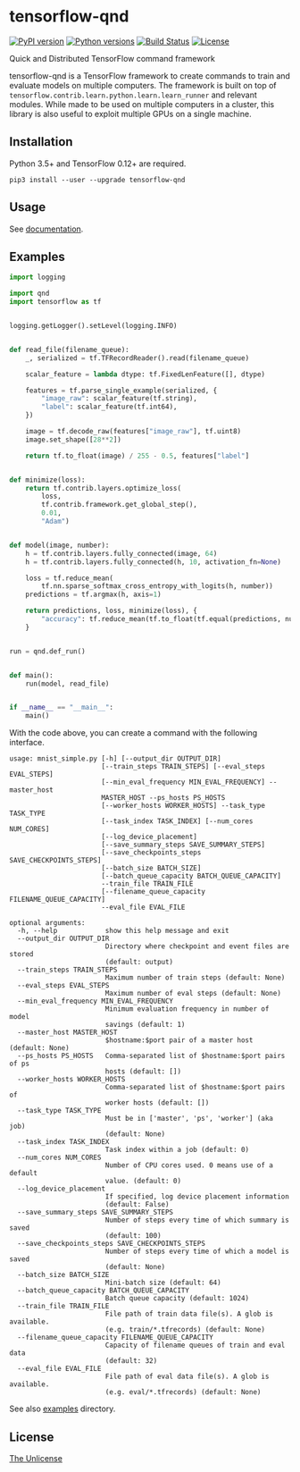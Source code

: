 # tensorflow-qnd

[![PyPI version](https://badge.fury.io/py/tensorflow-qnd.svg)](https://badge.fury.io/py/tensorflow-qnd)
[![Python versions](https://img.shields.io/pypi/pyversions/tensorflow-qnd.svg)]()
[![Build Status](https://travis-ci.org/raviqqe/tensorflow-qnd.svg?branch=master)](https://travis-ci.org/raviqqe/tensorflow-qnd)
[![License](https://img.shields.io/badge/license-unlicense-lightgray.svg)](https://unlicense.org)

Quick and Distributed TensorFlow command framework

tensorflow-qnd is a TensorFlow framework to create commands to train and
evaluate models on multiple computers.
The framework is built on top of
`tensorflow.contrib.learn.python.learn.learn_runner` and relevant modules.
While made to be used on multiple computers in a cluster, this library is also
useful to exploit multiple GPUs on a single machine.


## Installation

Python 3.5+ and TensorFlow 0.12+ are required.

```
pip3 install --user --upgrade tensorflow-qnd
```


## Usage

See [documentation](https://raviqqe.github.io/tensorflow-qnd/qnd).


## Examples

```python
import logging

import qnd
import tensorflow as tf


logging.getLogger().setLevel(logging.INFO)


def read_file(filename_queue):
    _, serialized = tf.TFRecordReader().read(filename_queue)

    scalar_feature = lambda dtype: tf.FixedLenFeature([], dtype)

    features = tf.parse_single_example(serialized, {
        "image_raw": scalar_feature(tf.string),
        "label": scalar_feature(tf.int64),
    })

    image = tf.decode_raw(features["image_raw"], tf.uint8)
    image.set_shape([28**2])

    return tf.to_float(image) / 255 - 0.5, features["label"]


def minimize(loss):
    return tf.contrib.layers.optimize_loss(
        loss,
        tf.contrib.framework.get_global_step(),
        0.01,
        "Adam")


def model(image, number):
    h = tf.contrib.layers.fully_connected(image, 64)
    h = tf.contrib.layers.fully_connected(h, 10, activation_fn=None)

    loss = tf.reduce_mean(
        tf.nn.sparse_softmax_cross_entropy_with_logits(h, number))
    predictions = tf.argmax(h, axis=1)

    return predictions, loss, minimize(loss), {
        "accuracy": tf.reduce_mean(tf.to_float(tf.equal(predictions, number)))
    }


run = qnd.def_run()


def main():
    run(model, read_file)


if __name__ == "__main__":
    main()
```

With the code above, you can create a command with the following interface.

```
usage: mnist_simple.py [-h] [--output_dir OUTPUT_DIR]
                       [--train_steps TRAIN_STEPS] [--eval_steps EVAL_STEPS]
                       [--min_eval_frequency MIN_EVAL_FREQUENCY] --master_host
                       MASTER_HOST --ps_hosts PS_HOSTS
                       [--worker_hosts WORKER_HOSTS] --task_type TASK_TYPE
                       [--task_index TASK_INDEX] [--num_cores NUM_CORES]
                       [--log_device_placement]
                       [--save_summary_steps SAVE_SUMMARY_STEPS]
                       [--save_checkpoints_steps SAVE_CHECKPOINTS_STEPS]
                       [--batch_size BATCH_SIZE]
                       [--batch_queue_capacity BATCH_QUEUE_CAPACITY]
                       --train_file TRAIN_FILE
                       [--filename_queue_capacity FILENAME_QUEUE_CAPACITY]
                       --eval_file EVAL_FILE

optional arguments:
  -h, --help            show this help message and exit
  --output_dir OUTPUT_DIR
                        Directory where checkpoint and event files are stored
                        (default: output)
  --train_steps TRAIN_STEPS
                        Maximum number of train steps (default: None)
  --eval_steps EVAL_STEPS
                        Maximum number of eval steps (default: None)
  --min_eval_frequency MIN_EVAL_FREQUENCY
                        Minimum evaluation frequency in number of model
                        savings (default: 1)
  --master_host MASTER_HOST
                        $hostname:$port pair of a master host (default: None)
  --ps_hosts PS_HOSTS   Comma-separated list of $hostname:$port pairs of ps
                        hosts (default: [])
  --worker_hosts WORKER_HOSTS
                        Comma-separated list of $hostname:$port pairs of
                        worker hosts (default: [])
  --task_type TASK_TYPE
                        Must be in ['master', 'ps', 'worker'] (aka job)
                        (default: None)
  --task_index TASK_INDEX
                        Task index within a job (default: 0)
  --num_cores NUM_CORES
                        Number of CPU cores used. 0 means use of a default
                        value. (default: 0)
  --log_device_placement
                        If specified, log device placement information
                        (default: False)
  --save_summary_steps SAVE_SUMMARY_STEPS
                        Number of steps every time of which summary is saved
                        (default: 100)
  --save_checkpoints_steps SAVE_CHECKPOINTS_STEPS
                        Number of steps every time of which a model is saved
                        (default: None)
  --batch_size BATCH_SIZE
                        Mini-batch size (default: 64)
  --batch_queue_capacity BATCH_QUEUE_CAPACITY
                        Batch queue capacity (default: 1024)
  --train_file TRAIN_FILE
                        File path of train data file(s). A glob is available.
                        (e.g. train/*.tfrecords) (default: None)
  --filename_queue_capacity FILENAME_QUEUE_CAPACITY
                        Capacity of filename queues of train and eval data
                        (default: 32)
  --eval_file EVAL_FILE
                        File path of eval data file(s). A glob is available.
                        (e.g. eval/*.tfrecords) (default: None)
```

See also [examples](examples) directory.


## License

[The Unlicense](https://unlicense.org)
